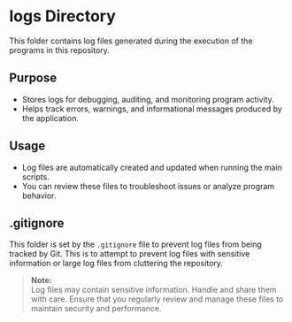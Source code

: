 # logs Directory

This folder contains log files generated during the execution of the programs in this repository.

## Purpose

- Stores logs for debugging, auditing, and monitoring program activity.
- Helps track errors, warnings, and informational messages produced by the application.

## Usage

- Log files are automatically created and updated when running the main scripts.
- You can review these files to troubleshoot issues or analyze program behavior.

## .gitignore

This folder is set by the `.gitignore` file to prevent log files from being tracked by Git. This is to attempt to prevent log files with sensitive information or large log files from cluttering the repository.

> **Note:**  
Log files may contain sensitive information. Handle and share them with care. Ensure that you regularly review and manage these files to maintain security and performance.
